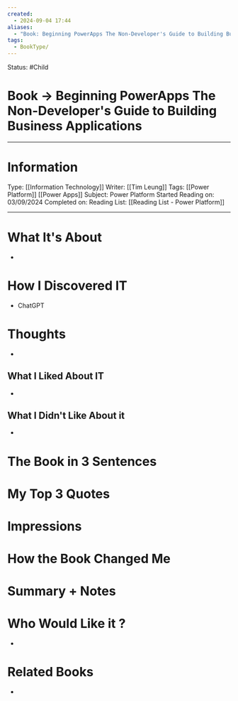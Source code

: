 ```yaml
---
created:
  - 2024-09-04 17:44
aliases:
  - "Book: Beginning PowerApps The Non-Developer's Guide to Building Business Applications"
tags:
  - BookType/
---
```


Status: #Child

# Book ->  Beginning PowerApps The Non-Developer's Guide to Building Business Applications
___
# Information
Type: [[Information Technology]]
Writer: [[Tim Leung]]
Tags: [[Power Platform]] [[Power Apps]]
Subject: Power Platform
Started Reading on: 03/09/2024
Completed on: 
Reading List: [[Reading List - Power Platform]]
___
# What It's About
-  
# How I Discovered IT
- ChatGPT
# Thoughts
- 
## What I Liked About IT
- 
## What I Didn't Like About it
- 
# The Book in 3 Sentences
# My Top 3 Quotes
# Impressions
# How the Book Changed Me
# Summary + Notes
# Who Would Like it ?
- 
# Related Books
- 
